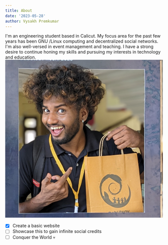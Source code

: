 ```yaml
---
title: About
date: '2023-05-28'
author: Vysakh Premkumar 
---
```


I'm an engineering student based in Calicut. My focus area for the past few years has been GNU /Linux computing and decentralized social networks. I'm also well-versed in event management and teaching. I have a strong desire to continue honing my skills and pursuing my interests in technology and education.
![](/Pages/about/avatar.jpg)

- [x] Create a basic website 
- [ ] Showcase this to gain infinite social credits
- [ ] Conquer the World
:skull:
